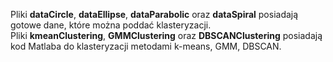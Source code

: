 Pliki **dataCircle**, **dataEllipse**, **dataParabolic** oraz **dataSpiral** posiadają gotowe dane, które można poddać klasteryzacji. <br />
Pliki **kmeanClustering**, **GMMClustering** oraz **DBSCANClustering** posiadają kod Matlaba do klasteryzacji metodami k-means, GMM, DBSCAN.
